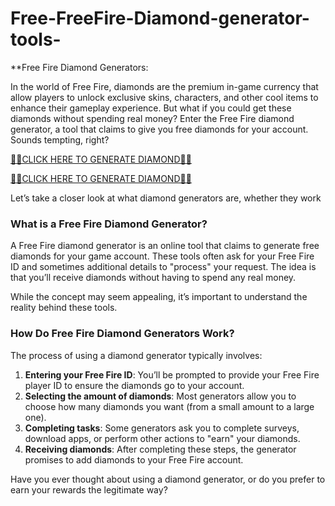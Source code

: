 # Free-FreeFire-Diamond-generator-tools-


**Free Fire Diamond Generators:

In the world of Free Fire, diamonds are the premium in-game currency that allow players to unlock exclusive skins, characters, and other cool items to enhance their gameplay experience. But what if you could get these diamonds without spending real money? Enter the Free Fire diamond generator, a tool that claims to give you free diamonds for your account. Sounds tempting, right?

[💎💎CLICK HERE TO GENERATE DIAMOND💎💎](https://shorturl.at/24FT5)

[💎💎CLICK HERE TO GENERATE DIAMOND💎💎](https://shorturl.at/24FT5)


Let’s take a closer look at what diamond generators are, whether they work

### What is a Free Fire Diamond Generator?

A Free Fire diamond generator is an online tool that claims to generate free diamonds for your game account. These tools often ask for your Free Fire ID and sometimes additional details to "process" your request. The idea is that you’ll receive diamonds without having to spend any real money.

While the concept may seem appealing, it’s important to understand the reality behind these tools.

### How Do Free Fire Diamond Generators Work?

The process of using a diamond generator typically involves:

1. **Entering your Free Fire ID**: You’ll be prompted to provide your Free Fire player ID to ensure the diamonds go to your account.
2. **Selecting the amount of diamonds**: Most generators allow you to choose how many diamonds you want (from a small amount to a large one).
3. **Completing tasks**: Some generators ask you to complete surveys, download apps, or perform other actions to "earn" your diamonds.
4. **Receiving diamonds**: After completing these steps, the generator promises to add diamonds to your Free Fire account.

Have you ever thought about using a diamond generator, or do you prefer to earn your rewards the legitimate way?

